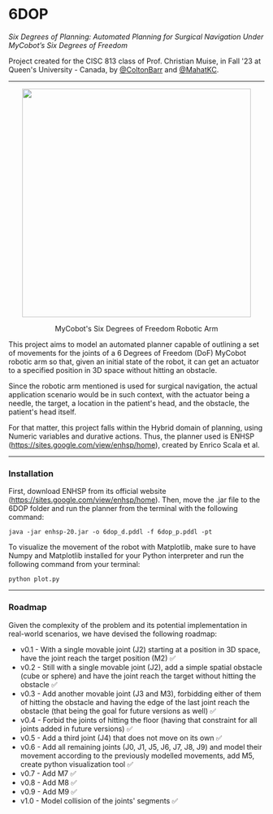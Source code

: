 # 6DOP
_Six Degrees of Planning: Automated Planning for Surgical Navigation Under MyCobot’s Six Degrees of Freedom_

Project created for the CISC 813 class of Prof. Christian Muise, in Fall '23 at Queen's University - Canada, by <a href="https://github.com/ColtonBarr">@ColtonBarr</a> and <a href="https://github.com/MahatKC">@MahatKC</a>.

---

<p align="center">
  <a href="https://shop.elephantrobotics.com/en-ca/products/mycobot-pi-worlds-smallest-and-lightest-six-axis-collaborative-robot"><img src="https://shop.elephantrobotics.com/cdn/shop/products/myCobot280Pi_d059bf49-0c40-402b-ae52-3617c81d2cc7_1000x.png?v=1676893070" align="middle" width="450" ></a>
</p>

<p align="center">
  MyCobot's Six Degrees of Freedom Robotic Arm
</p>

This project aims to model an automated planner capable of outlining a set of movements for the joints of a 6 Degrees of Freedom (DoF) MyCobot robotic arm so that, given an initial state of the robot, it can get an actuator to a specified position in 3D space without hitting an obstacle.

Since the robotic arm mentioned is used for surgical navigation, the actual application scenario would be in such context, with the actuator being a needle, the target, a location in the patient's head, and the obstacle, the patient's head itself.

For that matter, this project falls within the Hybrid domain of planning, using Numeric variables and durative actions. Thus, the planner used is ENHSP (https://sites.google.com/view/enhsp/home), created by Enrico Scala et al.

---

### Installation

First, download ENHSP from its official website (https://sites.google.com/view/enhsp/home). Then, move the .jar file to the 6DOP folder and run the planner from the terminal with the following command:

```
java -jar enhsp-20.jar -o 6dop_d.pddl -f 6dop_p.pddl -pt
```

To visualize the movement of the robot with Matplotlib, make sure to have Numpy and Matplotlib installed for your Python interpreter and run the following command from your terminal:

```
python plot.py
```

---

### Roadmap

Given the complexity of the problem and its potential implementation in real-world scenarios, we have devised the following roadmap:

- v0.1 - With a single movable joint (J2) starting at a position in 3D space, have the joint reach the target position (M2) ✅
- v0.2 - Still with a single movable joint (J2), add a simple spatial obstacle (cube or sphere) and have the joint reach the target without hitting the obstacle ✅
- v0.3 - Add another movable joint (J3 and M3), forbidding either of them of hitting the obstacle and having the edge of the last joint reach the obstacle (that being the goal for future versions as well) ✅
- v0.4 - Forbid the joints of hitting the floor (having that constraint for all joints added in future versions) ✅
- v0.5 - Add a third joint (J4) that does not move on its own ✅
- v0.6 - Add all remaining joints (J0, J1, J5, J6, J7, J8, J9) and model their movement according to the previously modelled movements, add M5, create python visualization tool ✅
- v0.7 - Add M7 ✅
- v0.8 - Add M8 ✅
- v0.9 - Add M9 ✅
- v1.0 - Model collision of the joints' segments ✅
